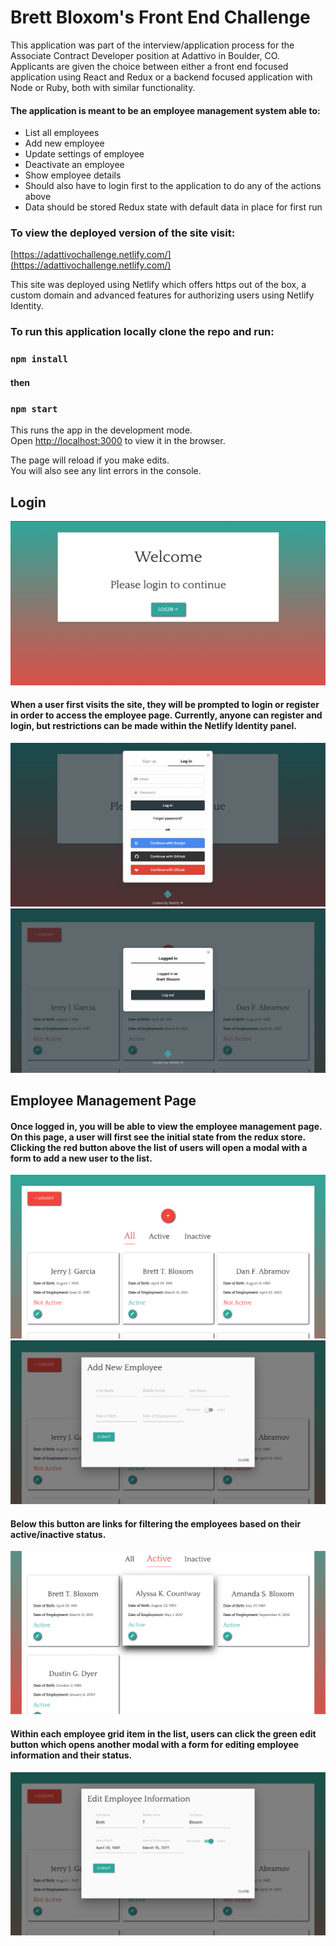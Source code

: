 # Brett Bloxom's Front End Challenge

This application was part of the interview/application process for the Associate Contract Developer position at Adattivo in Boulder, CO. 
Applicants are given the choice between either a front end focused application using React and Redux or a backend focused application with Node or Ruby, both with similar functionality. 

#### The application is meant to be an employee management system able to:
- List all employees
- Add new employee
- Update settings of employee
- Deactivate an employee
- Show employee details
- Should also have to login first to the application to do any of the actions above
- Data should be stored Redux state with default data in place for first run 


### To view the deployed version of the site visit:

[https://adattivochallenge.netlify.com/](https://adattivochallenge.netlify.com/)

This site was deployed using Netlify which offers https out of the box, a custom domain and advanced features for authorizing users using Netlify Identity.

### To run this application locally clone the repo and run:
### `npm install`
#### then
### `npm start`

This runs the app in the development mode.<br>
Open [http://localhost:3000](http://localhost:3000) to view it in the browser.

The page will reload if you make edits.<br>
You will also see any lint errors in the console.

## Login 

![Login](src/screenshots/login-landing.png)

#### When a user first visits the site, they will be prompted to login or register in order to access the employee page. Currently, anyone can register and login, but restrictions can be made within the Netlify Identity panel. 

![Login Modal](src/screenshots/login-modal.png)
![Logged in](src/screenshots/logged-in.png)


## Employee Management Page

#### Once logged in, you will be able to view the employee management page. On this page, a user will first see the initial state from the redux store. Clicking the red button above the list of users will open a modal with a form to add a new user to the list. 

![Home](src/screenshots/home.png)
![Add](src/screenshots/add.png)

#### Below this button are links for filtering the employees based on their active/inactive status.

![Filter](src/screenshots/filter.png)

#### Within each employee grid item in the list, users can click the green edit button which opens another modal with a form for editing employee information and their status.

![Edit](src/screenshots/edit.png)



